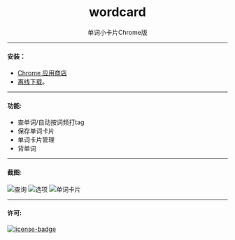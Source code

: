 <p align="center"></p>
<h1 align="center">wordcard</h1>
<p align="center">单词小卡片Chrome版</p>
<p align="center" style="display:none">
   <a href="https://github.com/solobat/wordcard/releases"><img src="https://img.shields.io/badge/lastest_version-2.2.1-blue.svg"></a>
   <a target="_blank" href="https://chrome.google.com/webstore/detail/oegblnjiajbfeegijlnblepdodmnddbk"><img src="https://img.shields.io/badge/download-_chrome_webstore-brightgreen.svg"></a>
   <a href="http://owsjc7iz3.bkt.clouddn.com/wordcard-2.2.1.crx"><img src="https://img.shields.io/badge/download-_crx-brightgreen.svg"></a>
</p>

***

#### 安装：
- [Chrome 应用商店](https://chrome.google.com/webstore/detail/oegblnjiajbfeegijlnblepdodmnddbk)
- [离线下载](http://owsjc7iz3.bkt.clouddn.com/wordcard-2.2.1.crx)。

---
#### 功能:
+ 查单词/自动按词频打tag
+ 保存单词卡片
+ 单词卡片管理
+ 背单词

---
#### 截图:
![查询](http://owsjc7iz3.bkt.clouddn.com/command.png)
![选项](http://owsjc7iz3.bkt.clouddn.com/options.png)
![单词卡片](http://owsjc7iz3.bkt.clouddn.com/iframe.png)

---
#### 许可:
[![license-badge]][license-link]

<!-- Link -->
[version-badge]:    https://img.shields.io/badge/lastest_version-2.2.1-blue.svg
[version-link]:     https://github.com/solobat/wordcard
[chrome-badge]:     https://img.shields.io/badge/download-_chrome_webstore-brightgreen.svg
[chrome-link]:      https://chrome.google.com/webstore/detail/oegblnjiajbfeegijlnblepdodmnddbk
[offline-badge]:    https://img.shields.io/badge/download-_crx-brightgreen.svg
[offline-link]:     http://owsjc7iz3.bkt.clouddn.com/wordcard-2.2.1.crx
[license-badge]:    https://img.shields.io/github/license/mashape/apistatus.svg
[license-link]:     https://opensource.org/licenses/MIT
